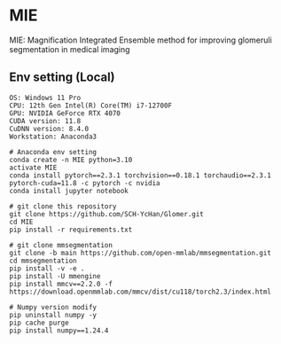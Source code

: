# MIE
MIE: Magnification Integrated Ensemble method for improving glomeruli segmentation in medical imaging

## Env setting (Local)
```
OS: Windows 11 Pro
CPU: 12th Gen Intel(R) Core(TM) i7-12700F 
GPU: NVIDIA GeForce RTX 4070
CUDA version: 11.8
CuDNN version: 8.4.0
Workstation: Anaconda3
```
```
# Anaconda env setting
conda create -n MIE python=3.10
activate MIE
conda install pytorch==2.3.1 torchvision==0.18.1 torchaudio==2.3.1 pytorch-cuda=11.8 -c pytorch -c nvidia
conda install jupyter notebook
```
```
# git clone this repository
git clone https://github.com/SCH-YcHan/Glomer.git
cd MIE
pip install -r requirements.txt
```
```
# git clone mmsegmentation
git clone -b main https://github.com/open-mmlab/mmsegmentation.git
cd mmsegmentation
pip install -v -e .
pip install -U mmengine
pip install mmcv==2.2.0 -f https://download.openmmlab.com/mmcv/dist/cu118/torch2.3/index.html
```
```
# Numpy version modify
pip uninstall numpy -y
pip cache purge
pip install numpy==1.24.4
```

